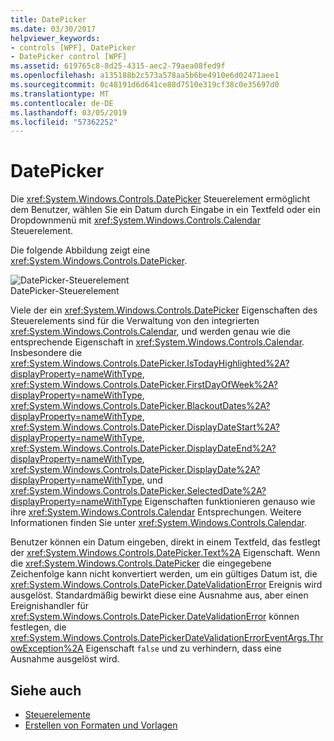 ```yaml
---
title: DatePicker
ms.date: 03/30/2017
helpviewer_keywords:
- controls [WPF], DatePicker
- DatePicker control [WPF]
ms.assetid: 619765c8-8d25-4315-aec2-79aea08fed9f
ms.openlocfilehash: a135188b2c573a578aa5b6be4910e6d02471aee1
ms.sourcegitcommit: 0c48191d6d641ce88d7510e319cf38c0e35697d0
ms.translationtype: MT
ms.contentlocale: de-DE
ms.lasthandoff: 03/05/2019
ms.locfileid: "57362252"
---
```

# <a name="datepicker"></a>DatePicker
Die <xref:System.Windows.Controls.DatePicker> Steuerelement ermöglicht dem Benutzer, wählen Sie ein Datum durch Eingabe in ein Textfeld oder ein Dropdownmenü mit <xref:System.Windows.Controls.Calendar> Steuerelement.  
  
 Die folgende Abbildung zeigt eine <xref:System.Windows.Controls.DatePicker>.  
  
 ![DatePicker-Steuerelement](./media/ndp-datepicker.png "NDP_DatePicker")  
DatePicker-Steuerelement  
  
 Viele der ein <xref:System.Windows.Controls.DatePicker> Eigenschaften des Steuerelements sind für die Verwaltung von den integrierten <xref:System.Windows.Controls.Calendar>, und werden genau wie die entsprechende Eigenschaft in <xref:System.Windows.Controls.Calendar>. Insbesondere die <xref:System.Windows.Controls.DatePicker.IsTodayHighlighted%2A?displayProperty=nameWithType>, <xref:System.Windows.Controls.DatePicker.FirstDayOfWeek%2A?displayProperty=nameWithType>, <xref:System.Windows.Controls.DatePicker.BlackoutDates%2A?displayProperty=nameWithType>, <xref:System.Windows.Controls.DatePicker.DisplayDateStart%2A?displayProperty=nameWithType>, <xref:System.Windows.Controls.DatePicker.DisplayDateEnd%2A?displayProperty=nameWithType>, <xref:System.Windows.Controls.DatePicker.DisplayDate%2A?displayProperty=nameWithType>, und <xref:System.Windows.Controls.DatePicker.SelectedDate%2A?displayProperty=nameWithType> Eigenschaften funktionieren genauso wie ihre <xref:System.Windows.Controls.Calendar> Entsprechungen. Weitere Informationen finden Sie unter <xref:System.Windows.Controls.Calendar>.  
  
 Benutzer können ein Datum eingeben, direkt in einem Textfeld, das festlegt der <xref:System.Windows.Controls.DatePicker.Text%2A> Eigenschaft. Wenn die <xref:System.Windows.Controls.DatePicker> die eingegebene Zeichenfolge kann nicht konvertiert werden, um ein gültiges Datum ist, die <xref:System.Windows.Controls.DatePicker.DateValidationError> Ereignis wird ausgelöst. Standardmäßig bewirkt diese eine Ausnahme aus, aber einen Ereignishandler für <xref:System.Windows.Controls.DatePicker.DateValidationError> können festlegen, die <xref:System.Windows.Controls.DatePickerDateValidationErrorEventArgs.ThrowException%2A> Eigenschaft `false` und zu verhindern, dass eine Ausnahme ausgelöst wird.  
  
## <a name="see-also"></a>Siehe auch
- [Steuerelemente](index.md)
- [Erstellen von Formaten und Vorlagen](styling-and-templating.md)
